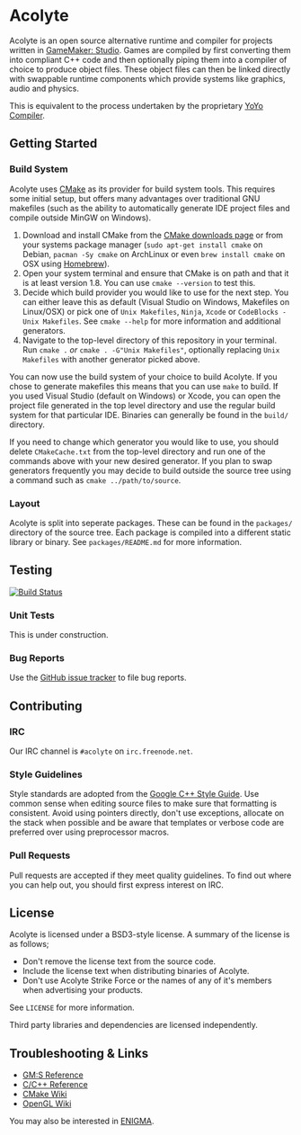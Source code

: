 # Acolyte

Acolyte is an open source alternative runtime and compiler for projects written
in [GameMaker: Studio]. Games are compiled by first converting them into
compliant C++ code and then optionally piping them into a compiler of choice to
produce object files. These object files can then be linked directly with
swappable runtime components which provide systems like graphics, audio and
physics.

This is equivalent to the process undertaken by the proprietary [YoYo Compiler].

[GameMaker: Studio]: (http://www.yoyogames.com/studio)
[YoYo Compiler]: (http://www.youtube.com/watch?v=i3ECuXBc7Ks)

## Getting Started

### Build System

Acolyte uses [CMake] as its provider for build system tools. This requires some
initial setup, but offers many advantages over traditional GNU makefiles (such
as the ability to automatically generate IDE project files and compile outside
MinGW on Windows).

1. Download and install CMake from the [CMake downloads page] or from your
   systems package manager (`sudo apt-get install cmake` on Debian,
   `pacman -Sy cmake` on ArchLinux or even `brew install cmake` on OSX using
   [Homebrew]).
2. Open your system terminal and ensure that CMake is on path and that it is at
   least version 1.8. You can use `cmake --version` to test this.
3. Decide which build provider you would like to use for the next step. You can
   either leave this as default (Visual Studio on Windows, Makefiles on
   Linux/OSX) or pick one of `Unix Makefiles`, `Ninja`, `Xcode` or
   `CodeBlocks - Unix Makefiles`.
   See `cmake --help` for more information and additional generators.
4. Navigate to the top-level directory of this repository in your terminal. Run
   `cmake .` _or_ `cmake . -G"Unix Makefiles"`, optionally replacing
   `Unix Makefiles` with another generator picked above.

You can now use the build system of your choice to build Acolyte. If you chose
to generate makefiles this means that you can use `make` to build. If you used
Visual Studio (default on Windows) or Xcode, you can open the project file
generated in the top level directory and use the regular build system for that
particular IDE. Binaries can generally be found in the `build/` directory.

If you need to change which generator you would like to use, you should delete
`CMakeCache.txt` from the top-level directory and run one of the commands above
with your new desired generator. If you plan to swap generators frequently you
may decide to build outside the source tree using a command such as
`cmake ../path/to/source`.

[CMake]: http://cmake.org
[CMake downloads page]: http://cmake.org/cmake/resources/software.html
[Homebrew]: http://brew.sh
[as explained here]: http://www.cmake.org/Wiki/CMake_FAQ#CMake_does_not_generate_a_.22make_distclean.22_target._Why.3F

### Layout

Acolyte is split into seperate packages. These can be found in the `packages/`
directory of the source tree. Each package is compiled into a different static
library or binary. See `packages/README.md` for more information.

## Testing

[![Build Status](https://travis-ci.org/AcolyteSF/acolyte.png?branch=master)](https://travis-ci.org/AcolyteSF/acolyte)

### Unit Tests

This is under construction.

### Bug Reports

Use the [GitHub issue tracker] to file bug reports.

[GitHub issue tracker]: https://github.com/AcolyteSF/acolyte/issues

## Contributing

### IRC

Our IRC channel is `#acolyte` on `irc.freenode.net`.

### Style Guidelines

Style standards are adopted from the [Google C++ Style Guide]. Use common sense
when editing source files to make sure that formatting is consistent. Avoid
using pointers directly, don't use exceptions, allocate on the stack when
possible and be aware that templates or verbose code are preferred over using
preprocessor macros.

[Google C++ Style Guide]: http://google-styleguide.googlecode.com/svn/trunk/cppguide.xml

### Pull Requests

Pull requests are accepted if they meet quality guidelines. To find out where
you can help out, you should first express interest on IRC.

## License

Acolyte is licensed under a BSD3-style license. A summary of the license is as
follows;

* Don't remove the license text from the source code.
* Include the license text when distributing binaries of Acolyte.
* Don't use Acolyte Strike Force or the names of any of it's members when
  advertising your products.

See `LICENSE` for more information.

Third party libraries and dependencies are licensed independently.

## Troubleshooting & Links

* [GM:S Reference](http://docs.yoyogames.com)
* [C/C++ Reference](http://en.cppreference.com/w/)
* [CMake Wiki](http://www.cmake.org/Wiki/CMake)
* [OpenGL Wiki](http://www.opengl.org/wiki/Main_Page)

You may also be interested in [ENIGMA].

[ENIGMA]: http://enigma-dev.org
